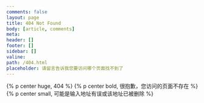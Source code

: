 ```yaml
---
comments: false
layout: page
title: 404 Not Found
body: [article, comments]
meta:
header: []
footer: []
sidebar: []
valine:
path: /404.html
placeholder: 请留言告诉我您要访问哪个页面找不到了
---
```

{% p center huge, 404 %}
{% p center bold, 很抱歉，您访问的页面不存在 %}
{% p center small, 可能是输入地址有误或该地址已被删除 %}